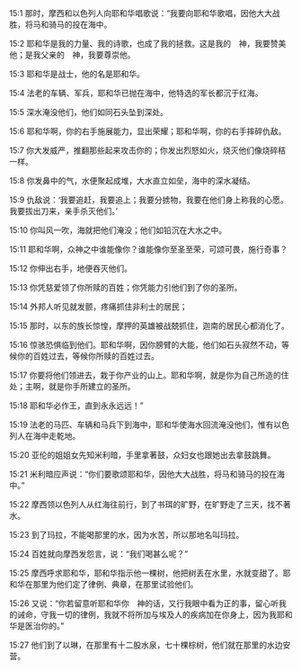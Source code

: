 <a id="1"></a>15:1  那时，摩西和以色列人向耶和华唱歌说：“我要向耶和华歌唱，因他大大战胜，将马和骑马的投在海中。  

<a id="2"></a>15:2  耶和华是我的力量、我的诗歌，也成了我的拯救。这是我的　神，我要赞美他；是我父亲的　神，我要尊崇他。  

<a id="3"></a>15:3  耶和华是战士，他的名是耶和华。  

<a id="4"></a>15:4  法老的车辆、军兵，耶和华已抛在海中，他特选的军长都沉于红海。  

<a id="5"></a>15:5  深水淹没他们，他们如同石头坠到深处。  

<a id="6"></a>15:6  耶和华啊，你的右手施展能力，显出荣耀；耶和华啊，你的右手摔碎仇敌。  

<a id="7"></a>15:7  你大发威严，推翻那些起来攻击你的；你发出烈怒如火，烧灭他们像烧碎秸一样。  

<a id="8"></a>15:8  你发鼻中的气，水便聚起成堆，大水直立如垒，海中的深水凝结。  

<a id="9"></a>15:9  仇敌说：‘我要追赶，我要追上；我要分掳物，我要在他们身上称我的心愿。我要拔出刀来，亲手杀灭他们。’  

<a id="10"></a>15:10  你叫风一吹，海就把他们淹没；他们如铅沉在大水之中。  

<a id="11"></a>15:11  耶和华啊，众神之中谁能像你？谁能像你至圣至荣，可颂可畏，施行奇事？  

<a id="12"></a>15:12  你伸出右手，地便吞灭他们。  

<a id="13"></a>15:13  你凭慈爱领了你所赎的百姓；你凭能力引他们到了你的圣所。  

<a id="14"></a>15:14  外邦人听见就发颤，疼痛抓住非利士的居民；  

<a id="15"></a>15:15  那时，以东的族长惊惶，摩押的英雄被战兢抓住，迦南的居民心都消化了。  

<a id="16"></a>15:16  惊骇恐惧临到他们。耶和华啊，因你膀臂的大能，他们如石头寂然不动，等候你的百姓过去，等候你所赎的百姓过去。  

<a id="17"></a>15:17  你要将他们领进去，栽于你产业的山上。耶和华啊，就是你为自己所造的住处；主啊，就是你手所建立的圣所。  

<a id="18"></a>15:18  耶和华必作王，直到永永远远！”  

<a id="19"></a>15:19  法老的马匹、车辆和马兵下到海中，耶和华使海水回流淹没他们，惟有以色列人在海中走乾地。  

<a id="20"></a>15:20  亚伦的姐姐女先知米利暗，手里拿著鼓，众妇女也跟她出去拿鼓跳舞。  

<a id="21"></a>15:21  米利暗应声说：“你们要歌颂耶和华，因他大大战胜，将马和骑马的投在海中。”  

<a id="22"></a>15:22  摩西领以色列人从红海往前行，到了书珥的旷野，在旷野走了三天，找不著水。  

<a id="23"></a>15:23  到了玛拉，不能喝那里的水，因为水苦，所以那地名叫玛拉。  

<a id="24"></a>15:24  百姓就向摩西发怨言，说：“我们喝甚么呢？”  

<a id="25"></a>15:25  摩西呼求耶和华，耶和华指示他一棵树，他把树丢在水里，水就变甜了。耶和华在那里为他们定了律例、典章，在那里试验他们。  

<a id="26"></a>15:26  又说：“你若留意听耶和华你　神的话，又行我眼中看为正的事，留心听我的诫命，守我一切的律例，我就不将所加与埃及人的疾病加在你身上，因为我耶和华是医治你的。”  

<a id="27"></a>15:27  他们到了以琳，在那里有十二股水泉，七十棵棕树，他们就在那里的水边安营。  

